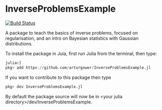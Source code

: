 # InverseProblemsExample

[![Build Status](https://github.com/arturgower/InverseProblemsExample.jl/actions/workflows/CI.yml/badge.svg?branch=main)](https://github.com/arturgower/InverseProblemsExample.jl/actions/workflows/CI.yml?query=branch%3Amain)

A package to teach the basics of inverse problems, focused on regularisation, and an intro on Bayesian statistics with Gaussian distributions.

To install the package in Juia, first run Julia from the terminal, then type:
```julia
julia>]
pkg> add https://github.com/arturgower/InverseProblemsExample.jl
```
If you want to contribute to this package then type
```julia
pkg> dev InverseProblemsExample.jl
```
By default the package source will now be in \<your julia directory\>/dev/InverseProblemsExample. 

